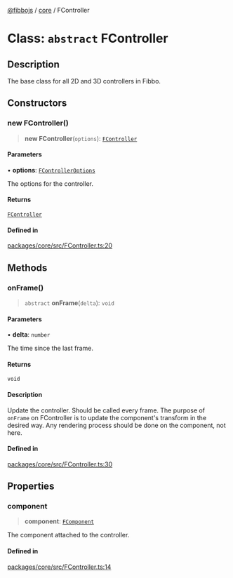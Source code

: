 [@fibbojs](/api/index) / [core](/api/core) / FController

# Class: `abstract` FController

## Description

The base class for all 2D and 3D controllers in Fibbo.

## Constructors

### new FController()

> **new FController**(`options`): [`FController`](FController.md)

#### Parameters

• **options**: [`FControllerOptions`](../interfaces/FControllerOptions.md)

The options for the controller.

#### Returns

[`FController`](FController.md)

#### Defined in

[packages/core/src/FController.ts:20](https://github.com/fibbojs/fibbo/blob/b15d2db28a257e995075ea40c3de44dde73dcbf1/packages/core/src/FController.ts#L20)

## Methods

### onFrame()

> `abstract` **onFrame**(`delta`): `void`

#### Parameters

• **delta**: `number`

The time since the last frame.

#### Returns

`void`

#### Description

Update the controller. Should be called every frame.
The purpose of `onFrame` on FController is to update the component's transform in the desired way.
Any rendering process should be done on the component, not here.

#### Defined in

[packages/core/src/FController.ts:30](https://github.com/fibbojs/fibbo/blob/b15d2db28a257e995075ea40c3de44dde73dcbf1/packages/core/src/FController.ts#L30)

## Properties

### component

> **component**: [`FComponent`](FComponent.md)

The component attached to the controller.

#### Defined in

[packages/core/src/FController.ts:14](https://github.com/fibbojs/fibbo/blob/b15d2db28a257e995075ea40c3de44dde73dcbf1/packages/core/src/FController.ts#L14)

